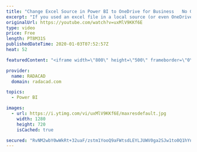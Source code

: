 ```yaml
---
title: "Change Excel Source in Power BI to OneDrive for Business   No Gateway Needed"
excerpt: "If you used an excel file in a local source (or even OneDrive for Business, but sourced locally), you need to do one extra step to make your query refreshable without the need to the gateway. Here in this video, I’ll explain an easy way to do that change.  Step by step guide is also explained here in"
originalUrl: https://youtube.com/watch?v=uxMlV9KKf6E
type: video
price: Free
length: PT8M31S
publishedDateTime: 2020-01-03T07:52:57Z
heat: 52

featuredContent: "<iframe width=\"800\" height=\"500\" frameborder=\"0\" src=\"https://www.youtube.com/embed/uxMlV9KKf6E\" allow=\"accelerometer; autoplay; encrypted-media; gyroscope; picture-in-picture\" allowfullscreen></iframe>"

provider:
  name: RADACAD
  domain: radacad.com

topics:
  - Power BI

images:
  - url: https://i.ytimg.com/vi/uxMlV9KKf6E/maxresdefault.jpg
    width: 1280
    height: 720
    isCached: true

secured: "RvNM2wbY0wWkRt+32uaF/zstm1YooQ9aFWtsdLEYLJUWV0ga2SJw1to0Q1hYnphXEsJMlUqDoGJgCs3tdUnFE5qQc78LSlJti+qAyh0Fzk9L3K1+FxvMwy/Ekw2bfxD2jevKgc8b1aQgUO4W91mwm3aM83OxpJGqJne9aBOhzCIQ0Rv8N9tDQfJDddzdG990v0RorAcatl6js+c9nDKBypPtUTdup37KKuZLNgIy4pGCN4x6ONReOtLojesVYcI/V5Znc3GB6fvT4XWShBNMu7TtqUJLP8Qa5j3oFvkrNHawstiOy4lThDTlXDy9GweBHbeNnONzjDaPfWwCoP5KAA5DzixF73cxvfliLY1S77CSYB/YwDsyTEAlVhVJ2xdx43Permwl167yuIChsPhewqmLZyn08rANCylhugiaKQE=;CfJ0aNQDF/q/gYzouvMm+g=="
---
```


